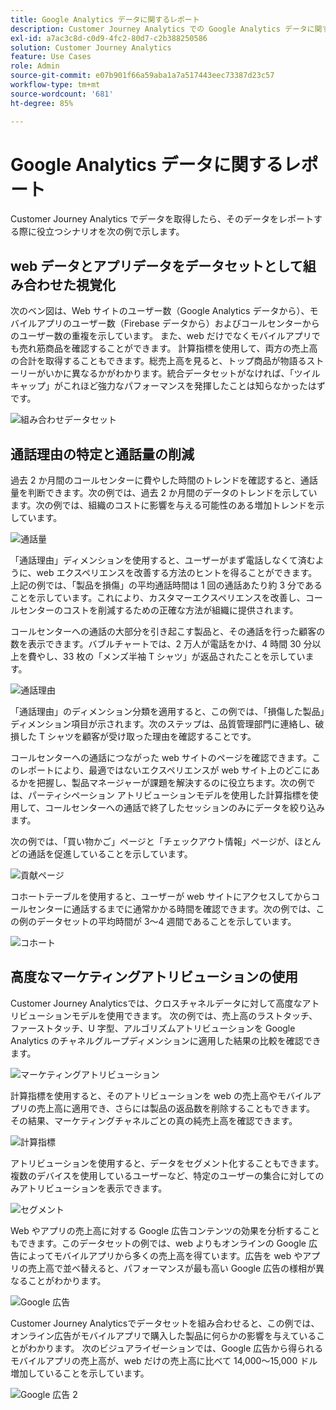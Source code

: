```yaml
---
title: Google Analytics データに関するレポート
description: Customer Journey Analytics での Google Analytics データに関する有用なレポートを示します
exl-id: a7ac3c8d-c0d9-4fc2-80d7-c2b388250586
solution: Customer Journey Analytics
feature: Use Cases
role: Admin
source-git-commit: e07b901f66a59aba1a7a517443eec73387d23c57
workflow-type: tm+mt
source-wordcount: '681'
ht-degree: 85%

---
```


# Google Analytics データに関するレポート

Customer Journey Analytics でデータを取得したら、そのデータをレポートする際に役立つシナリオを次の例で示します。

## web データとアプリデータをデータセットとして組み合わせた視覚化

次のベン図は、Web サイトのユーザー数（Google Analytics データから）、モバイルアプリのユーザー数（Firebase データから）およびコールセンターからのユーザー数の重複を示しています。 また、web だけでなくモバイルアプリでも売れ筋商品を確認することができます。 計算指標を使用して、両方の売上高の合計を取得することもできます。総売上高を見ると、トップ商品が物語るストーリーがいかに異なるかがわかります。統合データセットがなければ、「ツイルキャップ」がこれほど強力なパフォーマンスを発揮したことは知らなかったはずです。

![組み合わせデータセット](../../assets/combined-datasets.png)

## 通話理由の特定と通話量の削減

過去 2 か月間のコールセンターに費やした時間のトレンドを確認すると、通話量を判断できます。次の例では、過去 2 か月間のデータのトレンドを示しています。次の例では、組織のコストに影響を与える可能性のある増加トレンドを示しています。

![通話量](../../assets/call-volume.png)

「通話理由」ディメンションを使用すると、ユーザーがまず電話しなくて済むように、web エクスペリエンスを改善する方法のヒントを得ることができます。 上記の例では、「製品を損傷」の平均通話時間は 1 回の通話あたり約 3 分であることを示しています。これにより、カスタマーエクスペリエンスを改善し、コールセンターのコストを削減するための正確な方法が組織に提供されます。

コールセンターへの通話の大部分を引き起こす製品と、その通話を行った顧客の数を表示できます。バブルチャートでは、2 万人が電話をかけ、4 時間 30 分以上を費やし、33 枚の「メンズ半袖 T シャツ」が返品されたことを示しています。

![通話理由](../../assets/call-reason.png)

「通話理由」のディメンション分類を適用すると、この例では、「損傷した製品」ディメンション項目が示されます。次のステップは、品質管理部門に連絡し、破損した T シャツを顧客が受け取った理由を確認することです。

コールセンターへの通話につながった web サイトのページを確認できます。このレポートにより、最適ではないエクスペリエンスが web サイト上のどこにあるかを把握し、製品マネージャーが課題を解決するのに役立ちます。次の例では、パーティシペーション アトリビューションモデルを使用した計算指標を使用して、コールセンターへの通話で終了したセッションのみにデータを絞り込みます。

次の例では、「買い物かご」ページと「チェックアウト情報」ページが、ほとんどの通話を促進していることを示しています。

![貢献ページ](../../assets/contributing-pages.png)

コホートテーブルを使用すると、ユーザーが web サイトにアクセスしてからコールセンターに通話するまでに通常かかる時間を確認できます。次の例では、この例のデータセットの平均時間が 3～4 週間であることを示しています。

![コホート](../../assets/cohort.png)

## 高度なマーケティングアトリビューションの使用

Customer Journey Analyticsでは、クロスチャネルデータに対して高度なアトリビューションモデルを使用できます。 次の例では、売上高のラストタッチ、ファーストタッチ、U 字型、アルゴリズムアトリビューションを Google Analytics のチャネルグループディメンションに適用した結果の比較を確認できます。

![マーケティングアトリビューション](../../assets/mktg-attribution.png)

計算指標を使用すると、そのアトリビューションを web の売上高やモバイルアプリの売上高に適用でき、さらには製品の返品数を削除することもできます。 その結果、マーケティングチャネルごとの真の純売上高を確認できます。

![計算指標](../../assets/calc-metric.png)

アトリビューションを使用すると、データをセグメント化することもできます。 複数のデバイスを使用しているユーザーなど、特定のユーザーの集合に対してのみアトリビューションを表示できます。

![セグメント](../../assets/filter.png)

Web やアプリの売上高に対する Google 広告コンテンツの効果を分析することもできます。このデータセットの例では、web よりもオンラインの Google 広告によってモバイルアプリから多くの売上高を得ています。広告を web やアプリの売上高で並べ替えると、パフォーマンスが最も高い Google 広告の様相が異なることがわかります。

![Google 広告](../../assets/google-ad.png)

Customer Journey Analyticsでデータセットを組み合わせると、この例では、オンライン広告がモバイルアプリで購入した製品に何らかの影響を与えていることがわかります。 次のビジュアライゼーションでは、Google 広告から得られるモバイルアプリの売上高が、web だけの売上高に比べて 14,000～15,000 ドル増加していることを示しています。

![Google 広告 2](../../assets/google-ad2.png)
